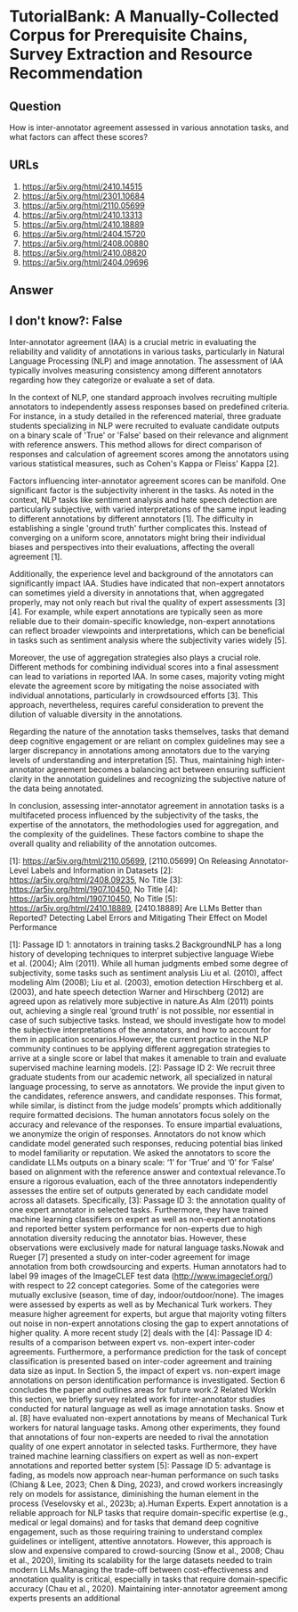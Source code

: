 # TutorialBank: A Manually-Collected Corpus for Prerequisite Chains, Survey Extraction and Resource Recommendation

## Question

How is inter-annotator agreement assessed in various annotation tasks, and what factors can affect these scores?

## URLs

1. https://ar5iv.org/html/2410.14515
2. https://ar5iv.org/html/2301.10684
3. https://ar5iv.org/html/2110.05699
4. https://ar5iv.org/html/2410.13313
5. https://ar5iv.org/html/2410.18889
6. https://ar5iv.org/html/2404.15720
7. https://ar5iv.org/html/2408.00880
8. https://ar5iv.org/html/2410.08820
9. https://ar5iv.org/html/2404.09696

## Answer

## I don't know?: False

Inter-annotator agreement (IAA) is a crucial metric in evaluating the reliability and validity of annotations in various tasks, particularly in Natural Language Processing (NLP) and image annotation. The assessment of IAA typically involves measuring consistency among different annotators regarding how they categorize or evaluate a set of data.

In the context of NLP, one standard approach involves recruiting multiple annotators to independently assess responses based on predefined criteria. For instance, in a study detailed in the referenced material, three graduate students specializing in NLP were recruited to evaluate candidate outputs on a binary scale of 'True' or 'False' based on their relevance and alignment with reference answers. This method allows for direct comparison of responses and calculation of agreement scores among the annotators using various statistical measures, such as Cohen's Kappa or Fleiss' Kappa [2].

Factors influencing inter-annotator agreement scores can be manifold. One significant factor is the subjectivity inherent in the tasks. As noted in the context, NLP tasks like sentiment analysis and hate speech detection are particularly subjective, with varied interpretations of the same input leading to different annotations by different annotators [1]. The difficulty in establishing a single 'ground truth' further complicates this. Instead of converging on a uniform score, annotators might bring their individual biases and perspectives into their evaluations, affecting the overall agreement [1].

Additionally, the experience level and background of the annotators can significantly impact IAA. Studies have indicated that non-expert annotators can sometimes yield a diversity in annotations that, when aggregated properly, may not only reach but rival the quality of expert assessments [3] [4]. For example, while expert annotations are typically seen as more reliable due to their domain-specific knowledge, non-expert annotations can reflect broader viewpoints and interpretations, which can be beneficial in tasks such as sentiment analysis where the subjectivity varies widely [5].

Moreover, the use of aggregation strategies also plays a crucial role. Different methods for combining individual scores into a final assessment can lead to variations in reported IAA. In some cases, majority voting might elevate the agreement score by mitigating the noise associated with individual annotations, particularly in crowdsourced efforts [3]. This approach, nevertheless, requires careful consideration to prevent the dilution of valuable diversity in the annotations.

Regarding the nature of the annotation tasks themselves, tasks that demand deep cognitive engagement or are reliant on complex guidelines may see a larger discrepancy in annotations among annotators due to the varying levels of understanding and interpretation [5]. Thus, maintaining high inter-annotator agreement becomes a balancing act between ensuring sufficient clarity in the annotation guidelines and recognizing the subjective nature of the data being annotated.

In conclusion, assessing inter-annotator agreement in annotation tasks is a multifaceted process influenced by the subjectivity of the tasks, the expertise of the annotators, the methodologies used for aggregation, and the complexity of the guidelines. These factors combine to shape the overall quality and reliability of the annotation outcomes.

[1]: https://ar5iv.org/html/2110.05699, [2110.05699] On Releasing Annotator-Level Labels and Information in Datasets
[2]: https://ar5iv.org/html/2408.09235, No Title
[3]: https://ar5iv.org/html/1907.10450, No Title
[4]: https://ar5iv.org/html/1907.10450, No Title
[5]: https://ar5iv.org/html/2410.18889, [2410.18889] Are LLMs Better than Reported? Detecting Label Errors and Mitigating Their Effect on Model Performance

[1]: Passage ID 1: annotators in training tasks.2 BackgroundNLP has a long history of developing techniques to interpret subjective language Wiebe et al. (2004); Alm (2011). While all human judgments embed some degree of subjectivity, some tasks such as sentiment analysis Liu et al. (2010), affect modeling Alm (2008); Liu et al. (2003), emotion detection Hirschberg et al. (2003), and hate speech detection Warner and Hirschberg (2012) are agreed upon as relatively more subjective in nature.As Alm (2011) points out, achieving a single real ‘ground truth’ is not possible, nor essential in case of such subjective tasks. Instead, we should investigate how to model the subjective interpretations of the annotators, and how to account for them in application scenarios.However, the current practice in the NLP community continues to be applying different aggregation strategies to arrive at a single score or label that makes it amenable to train and evaluate supervised machine learning models.
[2]: Passage ID 2: We recruit three graduate students from our academic network, all specialized in natural language processing, to serve as annotators. We provide the input given to the candidates, reference answers, and candidate responses. This format, while similar, is distinct from the judge models’ prompts which additionally require formatted decisions. The human annotators focus solely on the accuracy and relevance of the responses. To ensure impartial evaluations, we anonymize the origin of responses. Annotators do not know which candidate model generated such responses, reducing potential bias linked to model familiarity or reputation. We asked the annotators to score the candidate LLMs outputs on a binary scale: ‘1’ for ‘True’ and ‘0’ for ‘False’ based on alignment with the reference answer and contextual relevance.To ensure a rigorous evaluation, each of the three annotators independently assesses the entire set of outputs generated by each candidate model across all datasets. Specifically,
[3]: Passage ID 3: the annotation quality of one expert annotator in selected tasks. Furthermore, they have trained machine learning classifiers on expert as well as non-expert annotations and reported better system performance for non-experts due to high annotation diversity reducing the annotator bias. However, these observations were exclusively made for natural language tasks.Nowak and Rueger [7] presented a study on inter-coder agreement for image annotation from both crowdsourcing and experts. Human annotators had to label 99 images of the ImageCLEF test data (http://www.imageclef.org/) with respect to 22 concept categories. Some of the categories were mutually exclusive (season, time of day, indoor/outdoor/none). The images were assessed by experts as well as by Mechanical Turk workers. They measure higher agreement for experts, but argue that majority voting filters out noise in non-expert annotations closing the gap to expert annotations of higher quality. A more recent study [2] deals with the
[4]: Passage ID 4: results of a comparison between expert vs. non-expert inter-coder agreements. Furthermore, a performance prediction for the task of concept classification is presented based on inter-coder agreement and training data size as input. In Section 5, the impact of expert vs. non-expert image annotations on person identification performance is investigated. Section 6 concludes the paper and outlines areas for future work.2 Related WorkIn this section, we briefly survey related work for inter-annotator studies conducted for natural language as well as image annotation tasks. Snow et al. [8] have evaluated non-expert annotations by means of Mechanical Turk workers for natural language tasks. Among other experiments, they found that annotations of four non-experts are needed to rival the annotation quality of one expert annotator in selected tasks. Furthermore, they have trained machine learning classifiers on expert as well as non-expert annotations and reported better system
[5]: Passage ID 5: advantage is fading, as models now approach near-human performance on such tasks (Chiang & Lee, 2023; Chen & Ding, 2023), and crowd workers increasingly rely on models for assistance, diminishing the human element in the process (Veselovsky et al., 2023b; a).Human Experts. Expert annotation is a reliable approach for NLP tasks that require domain-specific expertise (e.g., medical or legal domains) and for tasks that demand deep cognitive engagement, such as those requiring training to understand complex guidelines or intelligent, attentive annotators. However, this approach is slow and expensive compared to crowd-sourcing (Snow et al., 2008; Chau et al., 2020), limiting its scalability for the large datasets needed to train modern LLMs.Managing the trade-off between cost-effectiveness and annotation quality is critical, especially in tasks that require domain-specific accuracy (Chau et al., 2020). Maintaining inter-annotator agreement among experts presents an additional
